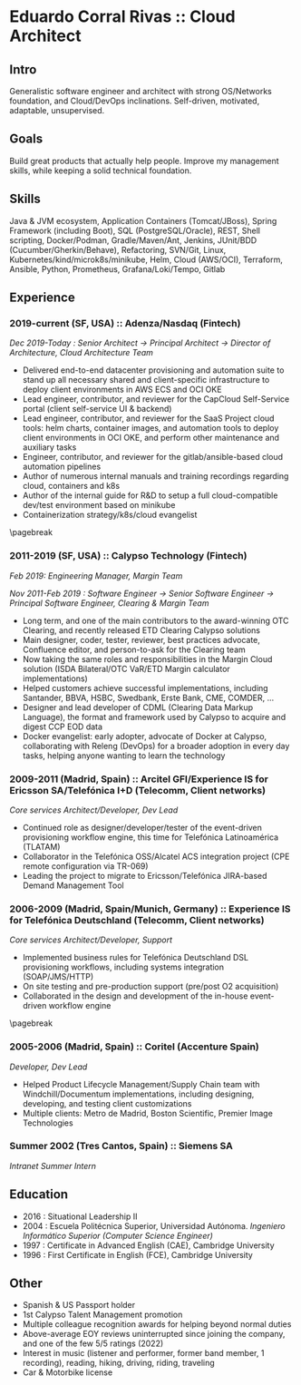 # Eduardo Corral Rivas :: Cloud Architect

## Intro

Generalistic software engineer and architect with strong OS/Networks foundation, and Cloud/DevOps inclinations. Self-driven, motivated, adaptable, unsupervised.

## Goals

Build great products that actually help people. Improve my management skills, while keeping a solid technical foundation.

## Skills

Java & JVM ecosystem, Application Containers (Tomcat/JBoss), Spring Framework (including Boot), SQL (PostgreSQL/Oracle), REST, Shell scripting, Docker/Podman, Gradle/Maven/Ant, Jenkins, JUnit/BDD (Cucumber/Gherkin/Behave), Refactoring, SVN/Git, Linux, Kubernetes/kind/microk8s/minikube, Helm, Cloud (AWS/OCI), Terraform, Ansible, Python, Prometheus, Grafana/Loki/Tempo, Gitlab

## Experience
### 2019-current (SF, USA) :: Adenza/Nasdaq (Fintech)

_Dec 2019-Today : Senior Architect -> Principal Architect -> Director of Architecture, Cloud Architecture Team_

 * Delivered end-to-end datacenter provisioning and automation suite to stand up all necessary shared and client-specific infrastructure to deploy client environments in AWS ECS and OCI OKE 
 * Lead engineer, contributor, and reviewer for the CapCloud Self-Service portal (client self-service UI & backend)
 * Lead engineer, contributor, and reviewer for the SaaS Project cloud tools: helm charts, container images, and automation tools to deploy client environments in OCI OKE, and perform other maintenance and auxiliary tasks
 * Engineer, contributor, and reviewer for the gitlab/ansible-based cloud automation pipelines
 * Author of numerous internal manuals and training recordings regarding cloud, containers and k8s
 * Author of the internal guide for R&D to setup a full cloud-compatible dev/test environment based on minikube
 * Containerization strategy/k8s/cloud evangelist 

\pagebreak

### 2011-2019 (SF, USA) :: Calypso Technology (Fintech)

_Feb 2019: Engineering Manager, Margin Team_

_Nov 2011-Feb 2019 : Software Engineer -> Senior Software Engineer -> Principal Software Engineer, Clearing & Margin Team_

 * Long term, and one of the main contributors to the award-winning OTC Clearing, and recently released ETD Clearing Calypso solutions
 * Main designer, coder, tester, reviewer, best practices advocate, Confluence editor, and person-to-ask for the Clearing team
 * Now taking the same roles and responsibilities in the Margin Cloud solution (ISDA Bilateral/OTC VaR/ETD Margin calculator implementations)
 * Helped customers achieve successful implementations, including Santander, BBVA, HSBC, Swedbank, Erste Bank, CME, COMDER, ...
 * Designer and lead developer of CDML (Clearing Data Markup Language), the format and framework used by Calypso to acquire and digest CCP EOD data
 * Docker evangelist: early adopter, advocate of Docker at Calypso, collaborating with Releng (DevOps) for a broader adoption in every day tasks, helping anyone wanting to learn the technology

### 2009-2011 (Madrid, Spain) :: Arcitel GFI/Experience IS for Ericsson SA/Telefónica I+D (Telecomm, Client networks)

_Core services Architect/Developer, Dev Lead_

* Continued role as designer/developer/tester of the event-driven provisioning workflow engine, this time for Telefónica Latinoamérica (TLATAM)
* Collaborator in the Telefónica OSS/Alcatel ACS integration project (CPE remote configuration via TR-069)
* Leading the project to migrate to Ericsson/Telefónica JIRA-based Demand Management Tool

### 2006-2009 (Madrid, Spain/Munich, Germany) :: Experience IS for Telefónica Deutschland (Telecomm, Client networks)

_Core services Architect/Developer, Support_

* Implemented business rules for Telefónica Deutschland DSL provisioning workflows, including systems integration (SOAP/JMS/HTTP)
* On site testing and pre-production support (pre/post O2 acquisition)
* Collaborated in the design and development of the in-house event-driven workflow engine 

\pagebreak

### 2005-2006 (Madrid, Spain) :: Coritel (Accenture Spain)

_Developer, Dev Lead_

 * Helped Product Lifecycle Management/Supply Chain team with Windchill/Documentum implementations, including designing, developing, and testing client customizations
 * Multiple clients: Metro de Madrid, Boston Scientific, Premier Image Technologies

### Summer 2002 (Tres Cantos, Spain) :: Siemens SA

_Intranet Summer Intern_

## Education
* 2016 : Situational Leadership II
* 2004 : Escuela Politécnica Superior, Universidad Autónoma. _Ingeniero Informático Superior (Computer Science Engineer)_
* 1997 : Certificate in Advanced English (CAE), Cambridge University
* 1996 : First Certificate in English (FCE), Cambridge University

## Other
* Spanish & US Passport holder
* 1st Calypso Talent Management promotion
* Multiple colleague recognition awards for helping beyond normal duties
* Above-average EOY reviews uninterrupted since joining the company, and one of the few 5/5 ratings (2022)
* Interest in music (listener and performer, former band member, 1 recording), reading, hiking, driving, riding, traveling
* Car & Motorbike license
